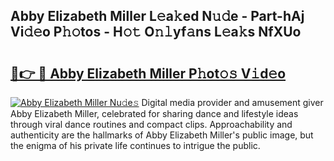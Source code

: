 ## Abby Elizabeth Miller L𝚎a𝚔ed N𝚞𝚍e - Part-hAj Vi𝚍𝚎o P𝚑𝚘tos - H𝚘𝚝 O𝚗𝚕yf𝚊ns L𝚎a𝚔s NfXUo

# <h2><a href="http://kf4i6j.oniu.top/?m=Abby+Elizabeth+Miller">🔗👉 🔴 Abby Elizabeth Miller P𝚑ot𝚘𝚜 V𝚒d𝚎o</a></h2>

[![Abby Elizabeth Miller Nu𝚍e𝚜](https://i.imgur.com/0qMVB7G.gif)](http://kf4i6j.oniu.top/?m=Abby+Elizabeth+Miller)
Digital media provider and amusement giver Abby Elizabeth Miller, celebrated for sharing dance and lifestyle ideas through viral dance routines and compact clips. Approachability and authenticity are the hallmarks of Abby Elizabeth Miller's public image, but the enigma of his private life continues to intrigue the public.  
